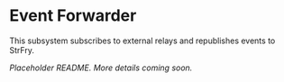 # Event Forwarder

This subsystem subscribes to external relays and republishes events to StrFry.

_Placeholder README. More details coming soon._
